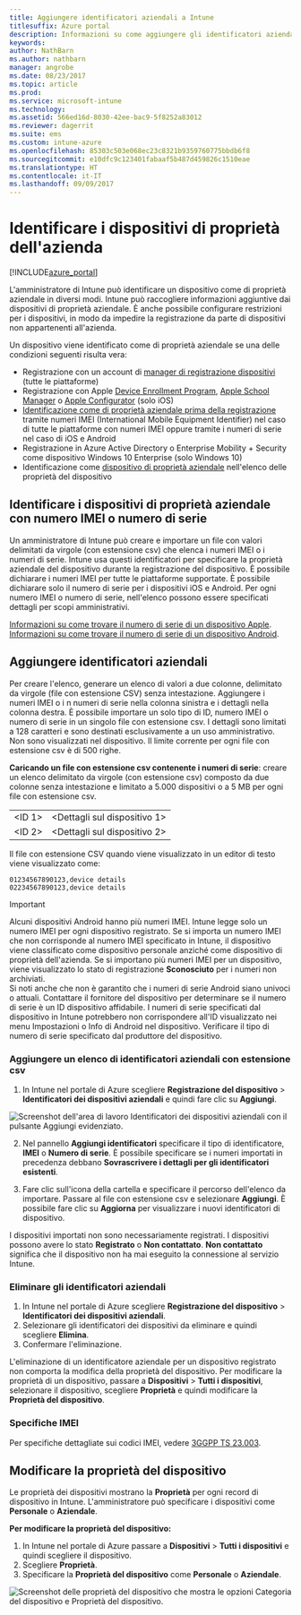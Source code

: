 ```yaml
---
title: Aggiungere identificatori aziendali a Intune
titlesuffix: Azure portal
description: Informazioni su come aggiungere gli identificatori aziendali (metodo di registrazione, numeri IMEI e numeri di serie) a Microsoft Intune. "
keywords: 
author: NathBarn
ms.author: nathbarn
manager: angrobe
ms.date: 08/23/2017
ms.topic: article
ms.prod: 
ms.service: microsoft-intune
ms.technology: 
ms.assetid: 566ed16d-8030-42ee-bac9-5f8252a83012
ms.reviewer: dagerrit
ms.suite: ems
ms.custom: intune-azure
ms.openlocfilehash: 85303c503e068ec23c8321b9359760775bbdb6f8
ms.sourcegitcommit: e10dfc9c123401fabaaf5b487d459826c1510eae
ms.translationtype: HT
ms.contentlocale: it-IT
ms.lasthandoff: 09/09/2017
---
```

# <a name="identify-devices-as-corporate-owned"></a>Identificare i dispositivi di proprietà dell'azienda

[!INCLUDE[azure_portal](./includes/azure_portal.md)]

L'amministratore di Intune può identificare un dispositivo come di proprietà aziendale in diversi modi. Intune può raccogliere informazioni aggiuntive dai dispositivi di proprietà aziendale. È anche possibile configurare restrizioni per i dispositivi, in modo da impedire la registrazione da parte di dispositivi non appartenenti all'azienda.

Un dispositivo viene identificato come di proprietà aziendale se una delle condizioni seguenti risulta vera:

- Registrazione con un account di [manager di registrazione dispositivi](device-enrollment-manager-enroll.md) (tutte le piattaforme)
- Registrazione con Apple [Device Enrollment Program](device-enrollment-program-enroll-ios.md), [Apple School Manager](apple-school-manager-set-up-ios.md) o [Apple Configurator](apple-configurator-enroll-ios.md) (solo iOS)
- [Identificazione come di proprietà aziendale prima della registrazione](#identify-corporate-owned-devices-with-imei-or-serial-number) tramite numeri IMEI (International Mobile Equipment Identifier) nel caso di tutte le piattaforme con numeri IMEI oppure tramite i numeri di serie nel caso di iOS e Android
- Registrazione in Azure Active Directory o Enterprise Mobility + Security come dispositivo Windows 10 Enterprise (solo Windows 10)
- Identificazione come [dispositivo di proprietà aziendale](#change-device-ownership) nell'elenco delle proprietà del dispositivo

## <a name="identify-corporate-owned-devices-with-imei-or-serial-number"></a>Identificare i dispositivi di proprietà aziendale con numero IMEI o numero di serie

Un amministratore di Intune può creare e importare un file con valori delimitati da virgole (con estensione csv) che elenca i numeri IMEI o i numeri di serie. Intune usa questi identificatori per specificare la proprietà aziendale del dispositivo durante la registrazione del dispositivo. È possibile dichiarare i numeri IMEI per tutte le piattaforme supportate. È possibile dichiarare solo il numero di serie per i dispositivi iOS e Android. Per ogni numero IMEI o numero di serie, nell'elenco possono essere specificati dettagli per scopi amministrativi.

<!-- When you upload serial numbers for company-owned iOS devices, they must be paired with a corporate enrollment profile. Devices must then be enrolled using either Apple’s device enrollment program (DEP) or Apple Configurator to have them appear as company-owned. -->

[Informazioni su come trovare il numero di serie di un dispositivo Apple](https://support.apple.com/HT204308).<br>
[Informazioni su come trovare il numero di serie di un dispositivo Android](https://support.google.com/store/answer/3333000).

## <a name="add-corporate-identifiers"></a>Aggiungere identificatori aziendali
Per creare l'elenco, generare un elenco di valori a due colonne, delimitato da virgole (file con estensione CSV) senza intestazione. Aggiungere i numeri IMEI o i n numeri di serie nella colonna sinistra e i dettagli nella colonna destra. È possibile importare un solo tipo di ID, numero IMEI o numero di serie in un singolo file con estensione csv. I dettagli sono limitati a 128 caratteri e sono destinati esclusivamente a un uso amministrativo. Non sono visualizzati nel dispositivo. Il limite corrente per ogni file con estensione csv è di 500 righe.

**Caricando un file con estensione csv contenente i numeri di serie**: creare un elenco delimitato da virgole (con estensione csv) composto da due colonne senza intestazione e limitato a 5.000 dispositivi o a 5 MB per ogni file con estensione csv.

|||
|-|-|
|&lt;ID 1&gt;|&lt;Dettagli sul dispositivo 1&gt;|
|&lt;ID 2&gt;|&lt;Dettagli sul dispositivo 2&gt;|

Il file con estensione CSV quando viene visualizzato in un editor di testo viene visualizzato come:

```
01234567890123,device details
02234567890123,device details
```

> [!IMPORTANT]
> Alcuni dispositivi Android hanno più numeri IMEI. Intune legge solo un numero IMEI per ogni dispositivo registrato. Se si importa un numero IMEI che non corrisponde al numero IMEI specificato in Intune, il dispositivo viene classificato come dispositivo personale anziché come dispositivo di proprietà dell'azienda. Se si importano più numeri IMEI per un dispositivo, viene visualizzato lo stato di registrazione **Sconosciuto** per i numeri non archiviati.<br>
>Si noti anche che non è garantito che i numeri di serie Android siano univoci o attuali. Contattare il fornitore del dispositivo per determinare se il numero di serie è un ID dispositivo affidabile.
>I numeri di serie specificati dal dispositivo in Intune potrebbero non corrispondere all'ID visualizzato nei menu Impostazioni o Info di Android nel dispositivo. Verificare il tipo di numero di serie specificato dal produttore del dispositivo.

### <a name="add-a-csv-list-of-corporate-identifiers"></a>Aggiungere un elenco di identificatori aziendali con estensione csv

1. In Intune nel portale di Azure scegliere **Registrazione del dispositivo** > **Identificatori dei dispositivi aziendali** e quindi fare clic su **Aggiungi**.

 ![Screenshot dell'area di lavoro Identificatori dei dispositivi aziendali con il pulsante Aggiungi evidenziato.](./media/add-corp-id.png)

2. Nel pannello **Aggiungi identificatori** specificare il tipo di identificatore, **IMEI** o **Numero di serie**. È possibile specificare se i numeri importati in precedenza debbano **Sovrascrivere i dettagli per gli identificatori esistenti**.

3. Fare clic sull'icona della cartella e specificare il percorso dell'elenco da importare. Passare al file con estensione csv e selezionare **Aggiungi**. È possibile fare clic su **Aggiorna** per visualizzare i nuovi identificatori di dispositivo.

I dispositivi importati non sono necessariamente registrati. I dispositivi possono avere lo stato **Registrato** o **Non contattato**. **Non contattato** significa che il dispositivo non ha mai eseguito la connessione al servizio Intune.

### <a name="delete-corporate-identifiers"></a>Eliminare gli identificatori aziendali

1. In Intune nel portale di Azure scegliere **Registrazione del dispositivo** > **Identificatori dei dispositivi aziendali**.
2. Selezionare gli identificatori dei dispositivi da eliminare e quindi scegliere **Elimina**.
3. Confermare l'eliminazione.

L'eliminazione di un identificatore aziendale per un dispositivo registrato non comporta la modifica della proprietà del dispositivo. Per modificare la proprietà di un dispositivo, passare a **Dispositivi** > **Tutti i dispositivi**, selezionare il dispositivo, scegliere **Proprietà** e quindi modificare la **Proprietà del dispositivo**.

### <a name="imei-specifications"></a>Specifiche IMEI
Per specifiche dettagliate sui codici IMEI, vedere [3GGPP TS 23.003](https://portal.3gpp.org/desktopmodules/Specifications/SpecificationDetails.aspx?specificationId=729).

## <a name="change-device-ownership"></a>Modificare la proprietà del dispositivo

Le proprietà dei dispositivi mostrano la **Proprietà** per ogni record di dispositivo in Intune. L'amministratore può specificare i dispositivi come **Personale** o **Aziendale**.

**Per modificare la proprietà del dispositivo:**
1. In Intune nel portale di Azure passare a **Dispositivi** > **Tutti i dispositivi** e quindi scegliere il dispositivo.
3. Scegliere **Proprietà**.
4. Specificare la **Proprietà del dispositivo** come **Personale** o **Aziendale**.

  ![Screenshot delle proprietà del dispositivo che mostra le opzioni Categoria del dispositivo e Proprietà del dispositivo.](./media/device-properties.png)
